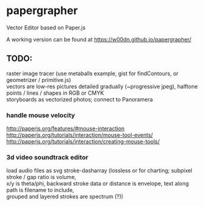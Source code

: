 # papergrapher
Vector Editor based on Paper.js

A working version can be found at https://w00dn.github.io/papergrapher/

## TODO:
raster image tracer (use metaballs example, gist for findContours, or geometrizer / primitive.js)  
vectors are low-res pictures detailed gradually (~progressive jpeg), halftone points / lines / shapes in RGB or CMYK    
storyboards as vectorized photos; connect to Panoramera  
  
### handle mouse velocity  
http://paperjs.org/features/#mouse-interaction  
http://paperjs.org/tutorials/interaction/mouse-tool-events/  
http://paperjs.org/tutorials/interaction/creating-mouse-tools/  
  
### 3d video soundtrack editor
load audio files as svg stroke-dasharray (lossless or for charting; subpixel stroke / gap ratio is volume,  
x/y is theta/phi, backward stroke data or distance is envelope, text along path is filename to include,  
grouped and layered strokes are spectrum (?))  
